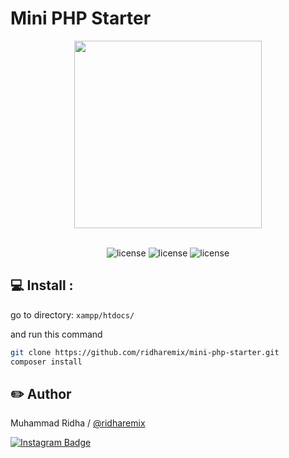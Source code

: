 # Mini PHP Starter

<div id="header" align="center">
  <img src="https://media2.giphy.com/media/dZX3AduGrY3uJ7qCsx/giphy.gif" width="300"/>
  <br>
  <br>
  <div id="badges">

![license](https://img.shields.io/badge/license-MIT-brightgreen)
![license](https://img.shields.io/badge/php-^7.3-blue)
![license](https://img.shields.io/badge/bootstarap-^5.2-purple)

  </div>
</div>


## :computer: Install :

go to directory: `xampp/htdocs/`

and run this command

```bash
git clone https://github.com/ridharemix/mini-php-starter.git
composer install

```

## :pencil2: Author

Muhammad Ridha / [@ridharemix](https://www.instagram.com/ridharemix)

<a href="https://www.instagram.com/ridharemix/">
    <img src="https://img.shields.io/badge/Instagram-gray?style=for-the-badge&logo=instagram&logoColor=white" alt="Instagram Badge"/>
</a>